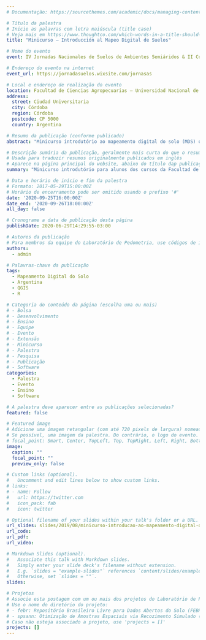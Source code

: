 ```yaml
---
# Documentação: https://sourcethemes.com/academic/docs/managing-content/

# Título da palestra
# Inicie as palavras com letra maiúscula (title case)
# Veja mais em https://www.thoughtco.com/which-words-in-a-title-should-be-capitalized-1691026
title: "Minicurso – Introducción al Mapeo Digital de Suelos"

# Nome do evento
event: IV Jornadas Nacionales de Suelos de Ambientes Semiáridos & II Congreso Escuela en Estadística Espacial

# Endereço do evento na internet
event_url: https://jornadasuelos.wixsite.com/jornasas

# Local e endereço de realização do evento
location: Facultad de Ciencias Agropecuarias – Universidad Nacional de Córdoba
address:
  street: Ciudad Universitaria
  city: Córdoba
  region: Córdoba
  postcode: CP 5000
  country: Argentina

# Resumo da publicação (conforme publicado)
abstract: "Minicurso introdutório ao mapeamento digital do solo (MDS) ofertado aos alunos dos cursos da Facultad de Ciencias Agropecuarias da Universidad Nacional de Córdoba como parte das atividades da IV Jornadas Nacionales de Suelos de Ambientes Semiáridos & II Congreso Escuela en Estadística Espacial. Os seguintes tópicos são abordados: preparação do ambiente computacional, bases do mapeamento digital do solo, dados do solo, dados das covariáveis, modelos (geo)estatísticos, incerteza das predições, e validação das predições. Os softwares utilizados nas atividades práticas são livres e de código aberto, com destaque para o QGIS e o R."

# Descrição sumária da publicação, geralmente mais curta do que o resumo publicado
# Usada para traduzir resumos originalmente publicados em inglês
# Aparece na página principal do website, abaixo do título dap publicação
summary: "Minicurso introdutório para alunos dos cursos da Facultad de Ciencias Agropecuarias da Universidad Nacional de Córdoba como parte das atividades da IV Jornadas Nacionales de Suelos de Ambientes Semiáridos & II Congreso Escuela en Estadística Espacial. O curso inclui tópicos como preparação do ambiente computacional, bases do mapeamento digital do solo, dados do solo e covariáveis, modelos (geo)estatísticos, incerteza e validação das predições. Todos os softwares utilizados são livres e de código aberto, com destaque para o QGIS e o R."

# Data e horário de início e fim da palestra
# Formato: 2017-05-29T15:00:00Z
# Horário de encerramento pode ser omitido usando o prefixo '#'
date: '2020-09-25T16:00:00Z'
date_end: '2020-09-26T18:00:00Z'
all_day: false

# Cronograme a data de publicação desta página
publishDate: 2020-06-29T14:29:55-03:00

# Autores da publicação
# Para membros da equipe do Laboratório de Pedometria, use códigos de identificação conforme 'content/authors'
authors:
  - admin

# Palavras-chave da publicação
tags:
  - Mapeamento Digital do Solo
  - Argentina
  - QGIS
  - R

# Categoria do conteúdo da página (escolha uma ou mais)
# - Bolsa
# - Desenvolvimento
# - Ensino
# - Equipe
# - Evento
# - Extensão
# - Minicurso
# - Palestra
# - Pesquisa
# - Publicação
# - Software
categories:
  - Palestra
  - Evento
  - Ensino
  - Software

# A palestra deve aparecer entre as publicações selecionadas?
featured: false

# Featured image
# Adicione uma imagem retangular (com até 720 pixels de largura) nomeada 'featured' ao diretório desta publicação
# Se possível, uma imagem da palestra. Do contrário, o logo do evento.
# focal_point: Smart, Center, TopLeft, Top, TopRight, Left, Right, BottomLeft, Bottom, BottomRight
image:
  caption: ""
  focal_point: ""
  preview_only: false

# Custom links (optional).
#   Uncomment and edit lines below to show custom links.
# links:
# - name: Follow
#   url: https://twitter.com
#   icon_pack: fab
#   icon: twitter

# Optional filename of your slides within your talk's folder or a URL.
url_slides: slides/2019/08/minicurso-introducao-ao-mapeamento-digital-do-solo
url_code:
url_pdf:
url_video:

# Markdown Slides (optional).
#   Associate this talk with Markdown slides.
#   Simply enter your slide deck's filename without extension.
#   E.g. `slides = "example-slides"` references `content/slides/example-slides.md`.
#   Otherwise, set `slides = ""`.
slides: 

# Projetos
# Associe esta postagem com um ou mais dos projetos do Laboratório de Pedometria
# Use o nome do diretório do projeto:
# - febr: Repositório Brasileiro Livre para Dados Abertos do Solo (FEBR)
# - spsann: Otimização de Amostras Espaciais via Recozimento Simulado (SPSANN)
# Caso não esteja associado a projeto, use 'projects = []'
projects: []
---
```

